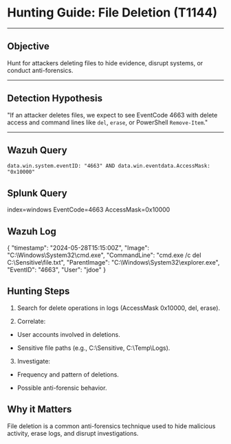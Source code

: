 # Hunting Guide: File Deletion (T1144)

---

## Objective

Hunt for attackers deleting files to hide evidence, disrupt systems, or conduct anti-forensics.

---

## Detection Hypothesis

"If an attacker deletes files, we expect to see EventCode 4663 with delete access and command lines like `del`, `erase`, or PowerShell `Remove-Item`."

---

## Wazuh Query

```kql
data.win.system.eventID: "4663" AND data.win.eventdata.AccessMask: "0x10000"
```
## Splunk Query

index=windows EventCode=4663 AccessMask=0x10000

## Wazuh Log

{
  "timestamp": "2024-05-28T15:15:00Z",
  "Image": "C:\\Windows\\System32\\cmd.exe",
  "CommandLine": "cmd.exe /c del C:\\Sensitive\\file.txt",
  "ParentImage": "C:\\Windows\\System32\\explorer.exe",
  "EventID": "4663",
  "User": "jdoe"
}

## Hunting Steps

1. Search for delete operations in logs (AccessMask 0x10000, del, erase).

2. Correlate:

- User accounts involved in deletions.

- Sensitive file paths (e.g., C:\Sensitive\, C:\Temp\Logs\).

3. Investigate:

- Frequency and pattern of deletions.

- Possible anti-forensic behavior.

## Why it Matters

File deletion is a common anti-forensics technique used to hide malicious activity, erase logs, and disrupt investigations.